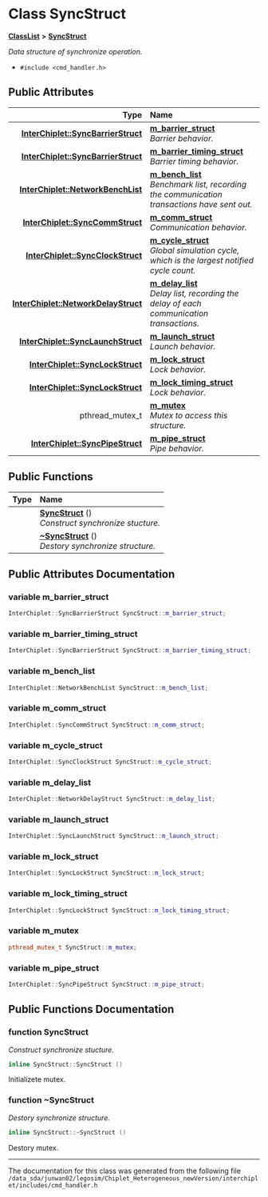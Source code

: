 
# Class SyncStruct



[**ClassList**](annotated.md) **>** [**SyncStruct**](classSyncStruct.md)



_Data structure of synchronize operation._ 

* `#include <cmd_handler.h>`













## Public Attributes

| Type | Name |
| ---: | :--- |
|  [**InterChiplet::SyncBarrierStruct**](classInterChiplet_1_1SyncBarrierStruct.md) | [**m\_barrier\_struct**](#variable-m_barrier_struct)  <br>_Barrier behavior._  |
|  [**InterChiplet::SyncBarrierStruct**](classInterChiplet_1_1SyncBarrierStruct.md) | [**m\_barrier\_timing\_struct**](#variable-m_barrier_timing_struct)  <br>_Barrier timing behavior._  |
|  [**InterChiplet::NetworkBenchList**](classInterChiplet_1_1NetworkBenchList.md) | [**m\_bench\_list**](#variable-m_bench_list)  <br>_Benchmark list, recording the communication transactions have sent out._  |
|  [**InterChiplet::SyncCommStruct**](classInterChiplet_1_1SyncCommStruct.md) | [**m\_comm\_struct**](#variable-m_comm_struct)  <br>_Communication behavior._  |
|  [**InterChiplet::SyncClockStruct**](classInterChiplet_1_1SyncClockStruct.md) | [**m\_cycle\_struct**](#variable-m_cycle_struct)  <br>_Global simulation cycle, which is the largest notified cycle count._  |
|  [**InterChiplet::NetworkDelayStruct**](classInterChiplet_1_1NetworkDelayStruct.md) | [**m\_delay\_list**](#variable-m_delay_list)  <br>_Delay list, recording the delay of each communication transactions._  |
|  [**InterChiplet::SyncLaunchStruct**](classInterChiplet_1_1SyncLaunchStruct.md) | [**m\_launch\_struct**](#variable-m_launch_struct)  <br>_Launch behavior._  |
|  [**InterChiplet::SyncLockStruct**](classInterChiplet_1_1SyncLockStruct.md) | [**m\_lock\_struct**](#variable-m_lock_struct)  <br>_Lock behavior._  |
|  [**InterChiplet::SyncLockStruct**](classInterChiplet_1_1SyncLockStruct.md) | [**m\_lock\_timing\_struct**](#variable-m_lock_timing_struct)  <br>_Lock behavior._  |
|  pthread\_mutex\_t | [**m\_mutex**](#variable-m_mutex)  <br>_Mutex to access this structure._  |
|  [**InterChiplet::SyncPipeStruct**](classInterChiplet_1_1SyncPipeStruct.md) | [**m\_pipe\_struct**](#variable-m_pipe_struct)  <br>_Pipe behavior._  |


## Public Functions

| Type | Name |
| ---: | :--- |
|   | [**SyncStruct**](#function-syncstruct) () <br>_Construct synchronize stucture._  |
|   | [**~SyncStruct**](#function-syncstruct) () <br>_Destory synchronize structure._  |








## Public Attributes Documentation


### variable m\_barrier\_struct 

```C++
InterChiplet::SyncBarrierStruct SyncStruct::m_barrier_struct;
```




### variable m\_barrier\_timing\_struct 

```C++
InterChiplet::SyncBarrierStruct SyncStruct::m_barrier_timing_struct;
```




### variable m\_bench\_list 

```C++
InterChiplet::NetworkBenchList SyncStruct::m_bench_list;
```




### variable m\_comm\_struct 

```C++
InterChiplet::SyncCommStruct SyncStruct::m_comm_struct;
```




### variable m\_cycle\_struct 

```C++
InterChiplet::SyncClockStruct SyncStruct::m_cycle_struct;
```




### variable m\_delay\_list 

```C++
InterChiplet::NetworkDelayStruct SyncStruct::m_delay_list;
```




### variable m\_launch\_struct 

```C++
InterChiplet::SyncLaunchStruct SyncStruct::m_launch_struct;
```




### variable m\_lock\_struct 

```C++
InterChiplet::SyncLockStruct SyncStruct::m_lock_struct;
```




### variable m\_lock\_timing\_struct 

```C++
InterChiplet::SyncLockStruct SyncStruct::m_lock_timing_struct;
```




### variable m\_mutex 

```C++
pthread_mutex_t SyncStruct::m_mutex;
```




### variable m\_pipe\_struct 

```C++
InterChiplet::SyncPipeStruct SyncStruct::m_pipe_struct;
```



## Public Functions Documentation


### function SyncStruct 

_Construct synchronize stucture._ 
```C++
inline SyncStruct::SyncStruct () 
```



Initializete mutex. 


        

### function ~SyncStruct 

_Destory synchronize structure._ 
```C++
inline SyncStruct::~SyncStruct () 
```



Destory mutex. 


        

------------------------------
The documentation for this class was generated from the following file `/data_sda/junwan02/legosim/Chiplet_Heterogeneous_newVersion/interchiplet/includes/cmd_handler.h`